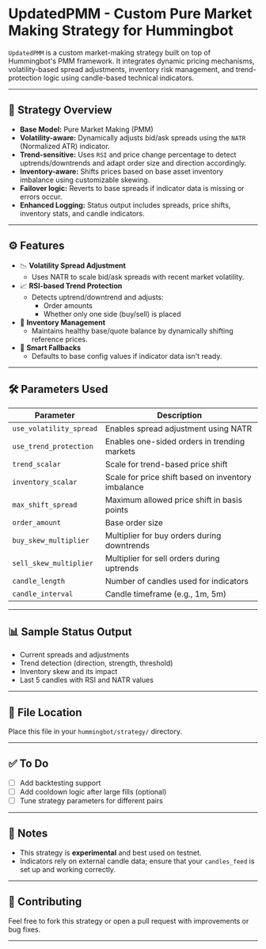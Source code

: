 # UpdatedPMM - Custom Pure Market Making Strategy for Hummingbot

`UpdatedPMM` is a custom market-making strategy built on top of Hummingbot's PMM framework. It integrates dynamic pricing mechanisms, volatility-based spread adjustments, inventory risk management, and trend-protection logic using candle-based technical indicators.

---

## 🧠 Strategy Overview

- **Base Model:** Pure Market Making (PMM)
- **Volatility-aware:** Dynamically adjusts bid/ask spreads using the `NATR` (Normalized ATR) indicator.
- **Trend-sensitive:** Uses `RSI` and price change percentage to detect uptrends/downtrends and adapt order size and direction accordingly.
- **Inventory-aware:** Shifts prices based on base asset inventory imbalance using customizable skewing.
- **Failover logic:** Reverts to base spreads if indicator data is missing or errors occur.
- **Enhanced Logging:** Status output includes spreads, price shifts, inventory stats, and candle indicators.

---

## ⚙️ Features

- 📉 **Volatility Spread Adjustment**
  - Uses NATR to scale bid/ask spreads with recent market volatility.
- 📈 **RSI-based Trend Protection**
  - Detects uptrend/downtrend and adjusts:
    - Order amounts
    - Whether only one side (buy/sell) is placed
- 🔁 **Inventory Management**
  - Maintains healthy base/quote balance by dynamically shifting reference prices.
- 🧠 **Smart Fallbacks**
  - Defaults to base config values if indicator data isn't ready.

---

## 🛠️ Parameters Used

| Parameter                    | Description |
|-----------------------------|-------------|
| `use_volatility_spread`     | Enables spread adjustment using NATR |
| `use_trend_protection`      | Enables one-sided orders in trending markets |
| `trend_scalar`              | Scale for trend-based price shift |
| `inventory_scalar`          | Scale for price shift based on inventory imbalance |
| `max_shift_spread`          | Maximum allowed price shift in basis points |
| `order_amount`              | Base order size |
| `buy_skew_multiplier`       | Multiplier for buy orders during downtrends |
| `sell_skew_multiplier`      | Multiplier for sell orders during uptrends |
| `candle_length`             | Number of candles used for indicators |
| `candle_interval`           | Candle timeframe (e.g., 1m, 5m) |

---

## 📊 Sample Status Output

- Current spreads and adjustments
- Trend detection (direction, strength, threshold)
- Inventory skew and its impact
- Last 5 candles with RSI and NATR values

---

## 📂 File Location

Place this file in your `hummingbot/strategy/` directory.

---

## ✅ To Do

- [ ] Add backtesting support
- [ ] Add cooldown logic after large fills (optional)
- [ ] Tune strategy parameters for different pairs

---

## 📌 Notes

- This strategy is **experimental** and best used on testnet.
- Indicators rely on external candle data; ensure that your `candles_feed` is set up and working correctly.

---

## 🤝 Contributing

Feel free to fork this strategy or open a pull request with improvements or bug fixes.

---


